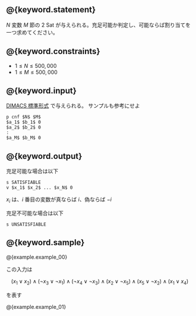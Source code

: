 ## @{keyword.statement}
$N$ 変数 $M$ 節の 2 Sat が与えられる。充足可能か判定し、可能ならば割り当てを一つ求めてください。



## @{keyword.constraints}

- $1 \leq N \leq 500,000$
- $1 \leq M \leq 500,000$

## @{keyword.input}

[DIMACS 標準形式](http://www.domagoj-babic.com/uploads/ResearchProjects/Spear/dimacs-cnf.pdf) で与えられる。
サンプルも参考にせよ

~~~
p cnf $N$ $M$
$a_1$ $b_1$ 0
$a_2$ $b_2$ 0
:
$a_M$ $b_M$ 0
~~~

## @{keyword.output}

充足可能な場合は以下

```
s SATISFIABLE
v $x_1$ $x_2$ ... $x_N$ 0
```

$x_i$ は、$i$ 番目の変数が真ならば $i$、偽ならば $-i$

充足不可能な場合は以下

~~~
s UNSATISFIABLE
~~~

## @{keyword.sample}

@{example.example_00}

この入力は

$$
    (x_1 \lor x_2) \land
    (\lnot x_3 \lor \lnot x_1) \land
    (\lnot x_4 \lor \lnot x_3) \land
    (x_2 \lor \lnot x_5) \land
    (x_5 \lor \lnot x_2) \land
    (x_1 \lor x_4)
$$

を表す

@{example.example_01}

